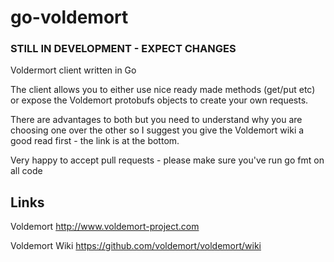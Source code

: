 go-voldemort
============

### STILL IN DEVELOPMENT - EXPECT CHANGES

Voldermort client written in Go

The client allows you to either use nice ready made methods (get/put etc) or expose the Voldemort protobufs objects to create your own requests.

There are advantages to both but you need to understand why you are choosing one over the other so I suggest you give the Voldemort wiki a good read first - the link is at the bottom.


Very happy to accept pull requests - please make sure you've run go fmt on all code

## Links

Voldemort http://www.voldemort-project.com

Voldemort Wiki https://github.com/voldemort/voldemort/wiki
